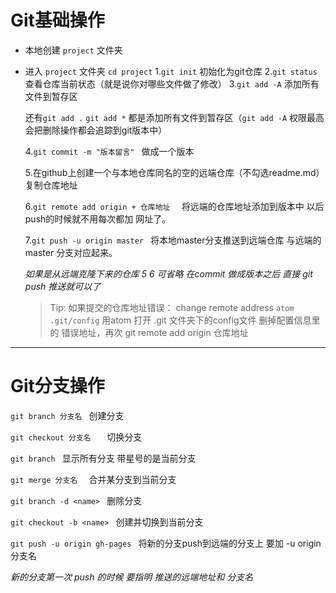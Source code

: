 # Git基础操作

- 本地创建 `project` 文件夹

- 进入 `project` 文件夹 `cd project`
  1.` git init ` 初始化为git仓库
  2.` git status ` 查看仓库当前状态（就是说你对哪些文件做了修改）
  3.`git add -A`   添加所有文件到暂存区

    还有`git add .` `git add *` 都是添加所有文件到暂存区（`git add -A` 权限最高会把删除操作都会追踪到git版本中）

  4.`git commit -m "版本留言" ` 做成一个版本

  5.在github上创建一个与本地仓库同名的空的远端仓库（不勾选readme.md）   复制仓库地址

  6.`git remote add origin + 仓库地址  ` 将远端的仓库地址添加到版本中  以后push的时候就不用每次都加 网址了。

  7.`git push -u origin master `  将本地master分支推送到远端仓库 与远端的 master 分支对应起来。

  *如果是从远端克隆下来的仓库  5 6 可省略   在commit 做成版本之后  直接  git push 推送就可以了*

  > Tip: 如果提交的仓库地址错误：
  change remote address
  `atom .git/config` 用atom 打开 .git 文件夹下的config文件 删掉配置信息里的  错误地址，再次 git remote add origin 仓库地址
----
# Git分支操作

`git branch 分支名	`	创建分支

`git checkout 分支名	`	切换分支

`git branch `			显示所有分支  带星号的是当前分支

`git merge 分支名	`	合并某分支到当前分支

`git branch -d <name> `	删除分支

`git checkout -b <name>	` 创建并切换到当前分支

`git push -u origin gh-pages `  将新的分支push到远端的分支上  要加 -u origin  分支名

*新的分支第一次 push 的时候 要指明 推送的远端地址和 分支名*
